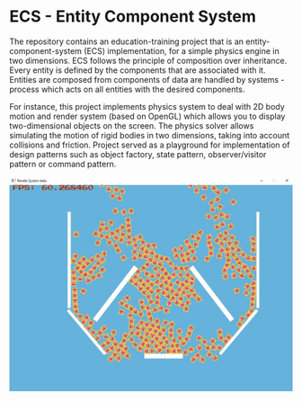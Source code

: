# ECS - Entity Component System
The repository contains an education-training project that is an entity-component-system (ECS) implementation, for a simple physics engine in two dimensions. ECS follows the principle of composition over inheritance.  Every entity is defined  by the components that are associated with it. Entities are composed from components of data are handled by systems - process which acts on all entities with the desired components.

For instance, this project implements physics system to deal with 2D body motion and render system (based on OpenGL) which allows you to display two-dimensional objects on the screen. The physics solver allows simulating the motion of rigid bodies in two dimensions, taking into account collisions and friction.
Project served as a playground for implementation of design patterns such as object factory, state pattern, observer/visitor pattern or command pattern.

![Drag Racing](ecs_snap.jpg)
